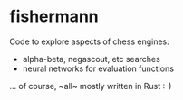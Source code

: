 # fishermann
Code to explore aspects of chess engines:
* alpha-beta, negascout, etc searches
* neural networks for evaluation functions

... of course, ~all~ mostly written in Rust :-)
